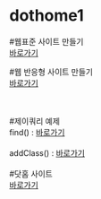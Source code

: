 # dothome1

#웹표준 사이트 만들기<br>
<a href="https://yongwan98.github.io/dothome1/webstandard/index.html">바로가기</a>

#웹 반응형 사이트 만들기<br>
<a href="https://yongwan98.github.io/dothome1/responsive/assets/index.html">바로가기</a>

<br>
<br>
#제이쿼리 예제<br>
find() : <a href="https://yongwan98.github.io/dothome1/jquery/jquery04_find2.html">바로가기</a>

<br>
<br>
addClass() : <a href="https://yongwan98.github.io/dothome1/jquery/jquery06_addClass2.html">바로가기</a>

<br>
<br>
#닷홈 사이트<br>
<a href="https://yongwan98.github.io/dothome1/index.html">바로가기</a>
